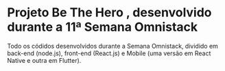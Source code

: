 # Projeto Be The Hero , desenvolvido durante a 11ª Semana Omnistack

Todo os códidos desenvolvidos durante a Semana Omnistack, dividido em back-end (node.js), front-end (React.js) e Mobile
(uma versão em React Native e outra em Flutter).
